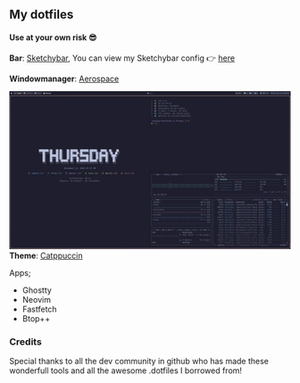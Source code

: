 ## My dotfiles

#### Use at your own risk 😎

**Bar**: [Sketchybar](https://github.com/FelixKratz/SketchyBar), You can view my Sketchybar config 👉 [here](https://github.com/gldtn/sketchybar)

**Windowmanager**: [Aerospace](https://github.com/nikitabobko/AeroSpace)

![Desktop](shots/top.png)
**Theme**: [Catppuccin](https://github.com/catppuccin)

Apps;

- Ghostty
- Neovim
- Fastfetch
- Btop++

### Credits

Special thanks to all the dev community in github who has made these wonderfull tools and all the awesome .dotfiles I borrowed from!
